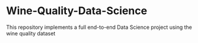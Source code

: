 # Wine-Quality-Data-Science
This repository implements a full end-to-end Data Science project using the wine quality dataset
